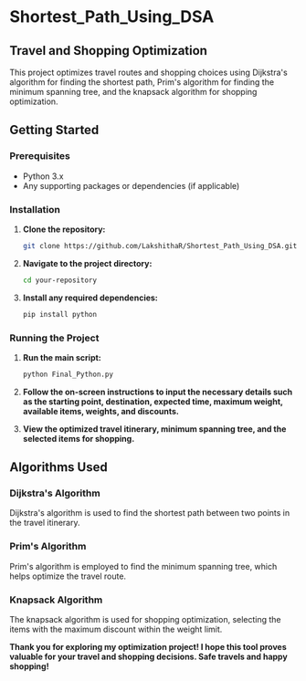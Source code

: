 # Shortest_Path_Using_DSA

## Travel and Shopping Optimization

This project optimizes travel routes and shopping choices using Dijkstra's algorithm for finding the shortest path, Prim's algorithm for finding the minimum spanning tree, and the knapsack algorithm for shopping optimization.

## Getting Started

### Prerequisites

- Python 3.x
- Any supporting packages or dependencies (if applicable)

### Installation

1. **Clone the repository:**

    ```bash
    git clone https://github.com/LakshithaR/Shortest_Path_Using_DSA.git
    ```

2. **Navigate to the project directory:**

    ```bash
    cd your-repository
    ```

3. **Install any required dependencies:**

    ```bash
    pip install python
    ```

### Running the Project

1. **Run the main script:**

    ```bash
    python Final_Python.py
    ```

2. **Follow the on-screen instructions to input the necessary details such as the starting point, destination, expected time, maximum weight, available items, weights, and discounts.**

3. **View the optimized travel itinerary, minimum spanning tree, and the selected items for shopping.**

## Algorithms Used

### Dijkstra's Algorithm

Dijkstra's algorithm is used to find the shortest path between two points in the travel itinerary.

### Prim's Algorithm

Prim's algorithm is employed to find the minimum spanning tree, which helps optimize the travel route.

### Knapsack Algorithm

The knapsack algorithm is used for shopping optimization, selecting the items with the maximum discount within the weight limit.


**Thank you for exploring my optimization project! I hope this tool proves valuable for your travel and shopping decisions. Safe travels and happy shopping!**

